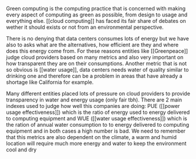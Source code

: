 Green computing is the computing practice that is concerned with making every aspect of computing as green as possible, from design to usage and everything else.
[[cloud computing]] has faced its fair share of debates on wether it should exists or not from an environmental perspective.

There is no denying that data centers consumes lots of energy but we have also to asks what are the alternatives, how efficient are they and where does this energy come from.
For these reasons entities like [[Greenpeace]] judge cloud providers based on many metrics and also very important on how transparent they are on their consumptions.
Another metric that is not so obvious is [[water usage]], data centers needs water of quality similar to drinking one and therefore can be a problem in areas that have already a shortage like California for example.

Many different entities placed lots of pressure on cloud providers to provide transparency in water and energy usage (only fair tbh).
There are 2 main indexes used to judge how well this companies are doing:
PUE ([[power usage effectiveness]]) which is the ratio of energy used to energy delivered to computing equipment and WUE ([[water usage effectiveness]]) which is the ration of annual water consumption to to energy delivered to computing equipment and in both cases a high number is bad.
We need to remember that this metrics are also dependent on the climate, a warm and humid location will require much more energy and water to keep the environment cool and dry
